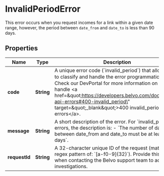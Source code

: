 

# InvalidPeriodError

This error occurs when you request incomes for a link within a given date range, however, the period between `date_from` and `date_to` is less than 90 days.

## Properties

| Name | Type | Description | Notes |
|------------ | ------------- | ------------- | -------------|
|**code** | **String** | A unique error code (&#x60;invalid_period&#x60;) that allows you to classify and handle the error programmatically.  ℹ️ Check our DevPortal for more information on how to handle &lt;a href&#x3D;\&quot;https://developers.belvo.com/docs/belvo-api-errors#400-invalid_period\&quot; target&#x3D;\&quot;_blank\&quot;&gt;400 invalid_period errors&lt;/a&gt;. |  [optional] |
|**message** | **String** | A short description of the error.   For &#x60;invalid_period&#x60; errors, the description is:      - &#x60;The number of days between date_from and date_to must be at least 90 days&#x60;. |  [optional] |
|**requestId** | **String** | A 32-character unique ID of the request (matching a regex pattern of: &#x60;[a-f0-9]{32}&#x60;). Provide this ID when contacting the Belvo support team to accelerate investigations. |  [optional] |



